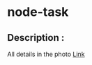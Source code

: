 # node-task

## Description : 
All details in the photo [Link](https://user-images.githubusercontent.com/42769737/106675199-5b4e1400-65bd-11eb-9df7-7459cc0d23cd.jpg)
